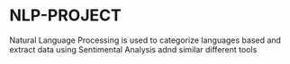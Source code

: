 # NLP-PROJECT
Natural Language Processing is used to categorize languages based and extract data using Sentimental Analysis adnd similar different tools
